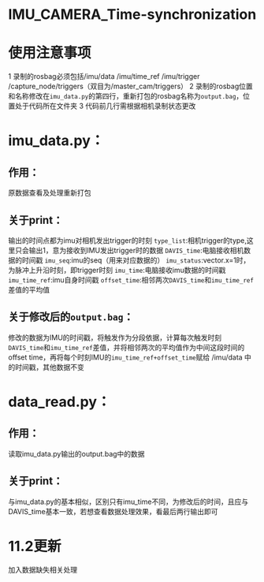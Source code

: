 # IMU_CAMERA_Time-synchronization

# 使用注意事项
1 录制的rosbag必须包括/imu/data /imu/time_ref /imu/trigger /capture_node/triggers（双目为/master_cam/triggers）
2 录制的rosbag位置和名称修改在`imu_data.py`的第四行，重新打包的rosbag名称为`output.bag`，位置处于代码所在文件夹
3 代码前几行需根据相机录制状态更改

# imu_data.py：
## 作用：
原数据查看及处理重新打包

## 关于print：
输出的时间点都为imu对相机发出trigger的时刻
`type_list`:相机trigger的type,这里只会输出1，意为接收到IMU发出trigger时的数据
`DAVIS_time`:电脑接收相机数据的时间戳
`imu_seq`:imu的seq（用来对应数据的）
`imu_status`:vector.x=1时，为脉冲上升沿时刻，即trigger时刻
`imu_time`:电脑接收imu数据的时间戳
`imu_time_ref`:imu自身时间戳
`offset_time`:相邻两次`DAVIS_time`和`imu_time_ref`差值的平均值

## 关于修改后的`output.bag`：
修改的数据为IMU的时间戳，将触发作为分段依据，计算每次触发时刻`DAVIS_time`和`imu_time_ref`差值，并将相邻两次的平均值作为中间这段时间的offset time，再将每个时刻IMU的`imu_time_ref+offset_time`赋给 /imu/data 中的时间戳，其他数据不变

# data_read.py：
## 作用：
读取imu_data.py输出的output.bag中的数据

## 关于print：
与imu_data.py的基本相似，区别只有imu_time不同，为修改后的时间，且应与DAVIS_time基本一致，若想查看数据处理效果，看最后两行输出即可


# 11.2更新
加入数据缺失相关处理